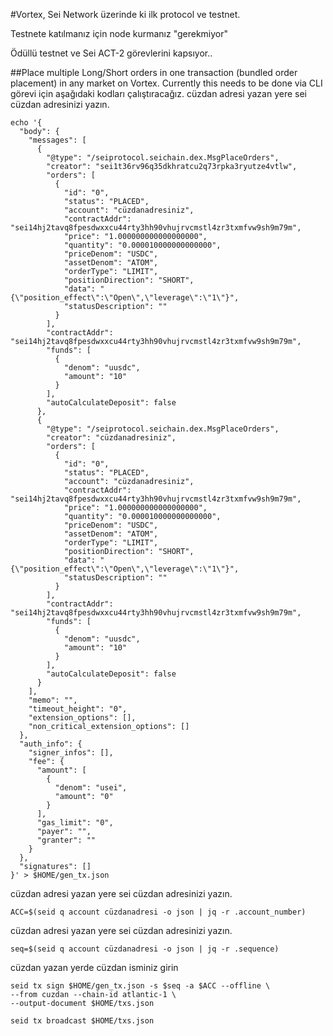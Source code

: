 #Vortex, Sei Network üzerinde ki ilk protocol ve testnet.

Testnete katılmanız için node kurmanız "gerekmiyor"

Ödüllü testnet ve Sei ACT-2 görevlerini kapsıyor..

##Place multiple Long/Short orders in one transaction (bundled order placement) in any market on Vortex. Currently this needs to be done via CLI
görevi için aşağıdaki kodları çalıştıracağız. cüzdan adresi yazan yere sei cüzdan adresinizi yazın.

```
echo '{
  "body": {
    "messages": [
      {
        "@type": "/seiprotocol.seichain.dex.MsgPlaceOrders",
        "creator": "sei1t36rv96q35dkhratcu2q73rpka3ryutze4vtlw",
        "orders": [
          {
            "id": "0",
            "status": "PLACED",
            "account": "cüzdanadresiniz",
            "contractAddr": "sei14hj2tavq8fpesdwxxcu44rty3hh90vhujrvcmstl4zr3txmfvw9sh9m79m",
            "price": "1.000000000000000000",
            "quantity": "0.000010000000000000",
            "priceDenom": "USDC",
            "assetDenom": "ATOM",
            "orderType": "LIMIT",
            "positionDirection": "SHORT",
            "data": "{\"position_effect\":\"Open\",\"leverage\":\"1\"}",
            "statusDescription": ""
          }
        ],
        "contractAddr": "sei14hj2tavq8fpesdwxxcu44rty3hh90vhujrvcmstl4zr3txmfvw9sh9m79m",
        "funds": [
          {
            "denom": "uusdc",
            "amount": "10"
          }
        ],
        "autoCalculateDeposit": false
      },
      {
        "@type": "/seiprotocol.seichain.dex.MsgPlaceOrders",
        "creator": "cüzdanadresiniz",
        "orders": [
          {
            "id": "0",
            "status": "PLACED",
            "account": "cüzdanadresiniz",
            "contractAddr": "sei14hj2tavq8fpesdwxxcu44rty3hh90vhujrvcmstl4zr3txmfvw9sh9m79m",
            "price": "1.000000000000000000",
            "quantity": "0.000010000000000000",
            "priceDenom": "USDC",
            "assetDenom": "ATOM",
            "orderType": "LIMIT",
            "positionDirection": "SHORT",
            "data": "{\"position_effect\":\"Open\",\"leverage\":\"1\"}",
            "statusDescription": ""
          }
        ],
        "contractAddr": "sei14hj2tavq8fpesdwxxcu44rty3hh90vhujrvcmstl4zr3txmfvw9sh9m79m",
        "funds": [
          {
            "denom": "uusdc",
            "amount": "10"
          }
        ],
        "autoCalculateDeposit": false
      }
    ],
    "memo": "",
    "timeout_height": "0",
    "extension_options": [],
    "non_critical_extension_options": []
  },
  "auth_info": {
    "signer_infos": [],
    "fee": {
      "amount": [
        {
          "denom": "usei",
          "amount": "0"
        }
      ],
      "gas_limit": "0",
      "payer": "",
      "granter": ""
    }
  },
  "signatures": []
}' > $HOME/gen_tx.json
```
cüzdan adresi yazan yere sei cüzdan adresinizi yazın.
```
ACC=$(seid q account cüzdanadresi -o json | jq -r .account_number)
```
cüzdan adresi yazan yere sei cüzdan adresinizi yazın.
```
seq=$(seid q account cüzdanadresi -o json | jq -r .sequence)
```
cüzdan yazan yerde cüzdan isminiz girin
```
seid tx sign $HOME/gen_tx.json -s $seq -a $ACC --offline \
--from cuzdan --chain-id atlantic-1 \
--output-document $HOME/txs.json
```

```
seid tx broadcast $HOME/txs.json
```
